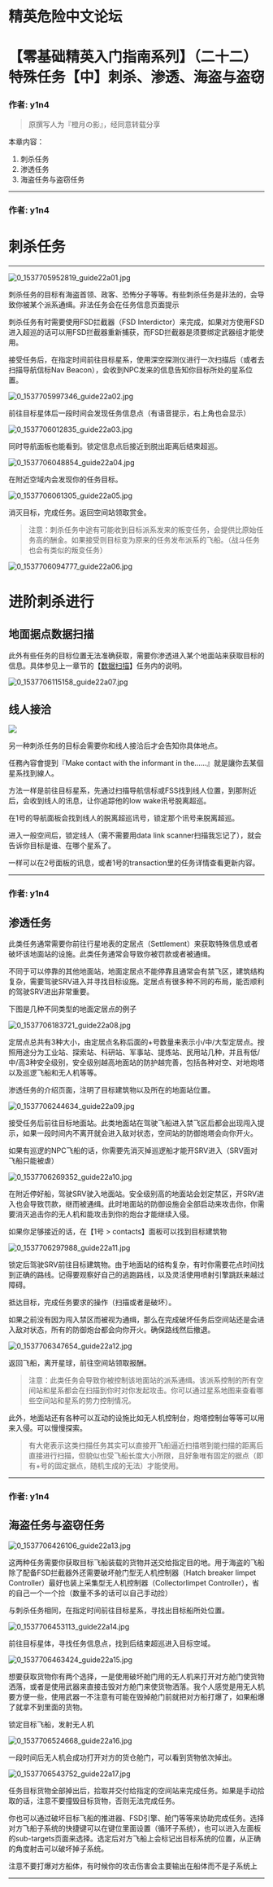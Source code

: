 




精英危险中文论坛
=========







 




# 【零基础精英入门指南系列】（二十二）特殊任务【中】刺杀、渗透、海盗与盗窃





### 作者: y1n4




> 原撰写人为『橙月の影』，经同意转载分享
> 
> 


本章内容：


1. 刺杀任务
2. 渗透任务
3. 海盗任务与盗窃任务






---



### 作者: y1n4



刺杀任务
====






---


![0_1537705952819_guide22a01.jpg](https://cdn.elitedanger.cn/FmXYoB08GFTkfPn166tVkwUhCDcO)


刺杀任务的目标有海盗首领、政客、恐怖分子等等。有些刺杀任务是非法的，会导致你被某个派系通缉。非法任务会在任务信息页面提示


刺杀任务有时需要使用FSD拦截器（FSD Interdictor）来完成，如果对方使用FSD进入超巡的话可以用FSD拦截器重新捕获，而FSD拦截器是须要绑定武器组才能使用。


接受任务后，在指定时间前往目标星系，使用深空探测仪进行一次扫描后（或者去扫描导航信标Nav Beacon），会收到NPC发来的信息告知你目标所处的星系位置。   

![0_1537705997346_guide22a02.jpg](https://cdn.elitedanger.cn/FhrhZiippgnhsaX06AQlrVMX9k8P)


前往目标星体后一段时间会发现任务信息点（有语音提示，右上角也会显示）   

![0_1537706012835_guide22a03.jpg](https://cdn.elitedanger.cn/FkDxf9vickUtJYmldJPbNBmrwEzB)


同时导航面板也能看到。锁定信息点后接近到脱出距离后结束超巡。   

![0_1537706048854_guide22a04.jpg](https://cdn.elitedanger.cn/FtCTOzG5TqcN34PUlvKB031pfBBM)


在附近空域内会发现你的任务目标。   

![0_1537706061305_guide22a05.jpg](https://cdn.elitedanger.cn/FvFdL4-InJYwh-cuot_0gX4-2MQM)


消灭目标，完成任务。返回空间站领取赏金。



> 注意：刺杀任务中途有可能收到目标派系发来的叛变任务，会提供比原始任务高的酬金。如果接受则目标变为原来的任务发布派系的飞船。（战斗任务也会有类似的叛变任务）
> 
> 


![0_1537706094777_guide22a06.jpg](https://cdn.elitedanger.cn/FjxAoxmwfUUvI0_1xK6kZfl-ETzF)


进阶刺杀进行
======


地面据点数据扫描
--------


此外有些任务的目标位置无法准确获取，需要你渗透进入某个地面站来获取目标的信息。具体参见上一章节的【[数据扫描](https://forum.elitedanger.cn/d/115)】任务内的说明。


![0_1537706115158_guide22a07.jpg](https://cdn.elitedanger.cn/Fj3_YiCB3bYQTK0X1gKvRpH4Ezhx)


线人接洽
----


![](https://qiniu.elitedanger.cn/assets/files/2020-11-26/1606360881-911901-d86003ce36d3d5394dbf18802d87e950342ab079.jpeg)


另一种刺杀任务的目标会需要你和线人接洽后才会告知你具体地点。  

任務內容會提到『Make contact with the informant in the……』就是讓你去某個星系找到線人。  

方法一样是前往目标星系，先通过扫描导航信标或FSS找到线人位置，到那附近后，会收到线人的讯息，让你追踪他的low wake讯号脱离超巡。  

在1号的导航面板会找到线人的脱离超巡讯号，锁定那个讯号来脱离超巡。  

进入一般空间后，锁定线人（需不需要用data link scanner扫描我忘记了），就会告诉你目标是谁、在哪个星系了。  

一样可以在2号面板的讯息，或者1号的transaction里的任务详情查看更新内容。






---



### 作者: y1n4



渗透任务
----


此类任务通常需要你前往行星地表的定居点（Settlement）来获取特殊信息或者破坏该地面站的设施。此类任务通常会导致你被罚款或者被通缉。   

不同于可以停靠的其他地面站，地面定居点不能停靠且通常会有禁飞区，建筑结构复杂，需要驾驶SRV进入并寻找目标设施。定居点有很多种不同的布局，能否顺利的驾驶SRV进出非常重要。   

下图是几种不同类型的地面定居点的例子   

![0_1537706183721_guide22a08.jpg](https://cdn.elitedanger.cn/Fj3p94v1S6ZEVPCSoWKSeN_uJKOR)


定居点总共有3种大小，由定居点名称后面的+号数量来表示小/中/大型定居点。按照用途分为工业站、探索站、科研站、军事站、提炼站、民用站几种，并且有低/中/高3种安全级别，安全级别越高地面站的防护越完善，包括各种对空、对地炮塔以及巡逻飞船和无人机等等。


渗透任务的介绍页面，注明了目标建筑物以及所在的地面站位置。   

![0_1537706244634_guide22a09.jpg](https://cdn.elitedanger.cn/FhZiejxLF5Cik356uXWCwgr9z35x)


接受任务后前往目标地面站。此类地面站在驾驶飞船进入禁飞区后都会出现闯入提示，如果一段时间内不离开就会进入敌对状态，空间站的防御炮塔会向你开火。   

如果有巡逻的NPC飞船的话，你需要先消灭掉巡逻船才能开SRV进入（SRV面对飞船只能被虐）   

![0_1537706269352_guide22a10.jpg](https://cdn.elitedanger.cn/FvXaaZn8W7Zqqmmmaks89WDAs5Q9)


在附近停好船，驾驶SRV驶入地面站。安全级别高的地面站会划定禁区，开SRV进入也会导致罚款，继而被通缉。此时地面站的防御设施会全部启动来攻击你，你需要消灭追击你的无人机和能攻击到你的炮台才能继续入侵。   

如果你足够接近的话，在【1号 > contacts】面板可以找到目标建筑物   

![0_1537706297988_guide22a11.jpg](https://cdn.elitedanger.cn/FoUlOmQSXspgmHFzlQpD2fwy-WMe)


锁定后驾驶SRV前往目标建筑物。由于地面站的结构复杂，有时你需要花点时间找到正确的路线。记得要观察好自己的逃跑路线，以及灵活使用喷射引擎跳跃来越过障碍。


抵达目标，完成任务要求的操作（扫描或者是破坏）。   

如果之前没有因为闯入禁区而被视为通缉，那么在完成破坏任务后空间站还是会进入敌对状态，所有的防御炮台都会向你开火。确保路线然后撤退。   

![0_1537706347654_guide22a12.jpg](https://cdn.elitedanger.cn/FsrA4CBCfC_E13dOUum0gBqyi5Hp)


返回飞船，离开星球，前往空间站领取报酬。



> 注意：此类任务会导致你被控制该地面站的派系通缉。该派系控制的所有空间站和星系都会在扫描到你时对你发起攻击。你可以通过星系地图来查看哪些空间站和星系的势力控制情况。
> 
> 


此外，地面站还有各种可以互动的设施比如无人机控制台，炮塔控制台等等可以用来入侵。可以慢慢探索。



> 有大佬表示这类扫描任务其实可以直接开飞船逼近扫描塔到能扫描的距离后直接进行扫描，但貌似也受飞船长度大小所限，且好象唯有固定的据点（即有+号的固定据点，随机生成的无法）才能使用。
> 
> 






---



### 作者: y1n4



海盗任务与盗窃任务
---------


![0_1537706426106_guide22a13.jpg](https://cdn.elitedanger.cn/FoYAMVML1NqG2Fh4ED4Y-4g0MBiO)


这两种任务需要你获取目标飞船装载的货物并送交给指定目的地。用于海盗的飞船除了配备FSD拦截器外还需要破坏舱门型无人机控制器（Hatch breaker limpet Controller）最好也装上采集型无人机控制器（Collectorlimpet Controller），省的自己一个一个捡（数量不多的话可以自己手动捡）


与刺杀任务相同，在指定时间前往目标星系，寻找出目标船所处位置。   
  

![0_1537706453113_guide22a14.jpg](https://cdn.elitedanger.cn/Fqz198j9AK2XdRgGXR3AB0oij9LE)


前往目标星体，寻找任务信息点，找到后结束超巡进入目标空域。   
  

![0_1537706463424_guide22a15.jpg](https://cdn.elitedanger.cn/FgSirwaNgm2SiUofEDJkMsft7aGg)


想要获取货物你有两个选择，一是使用破坏舱门用的无人机来打开对方舱门使货物洒落，或者是使用武器来直接击毁对方舱门来使货物洒落。我个人感觉是用无人机要方便一些，使用武器一不注意有可能在毁掉舱门前就把对方船打爆了，如果船爆了就拿不到里面的货物。   
  

锁定目标飞船，发射无人机


![0_1537706524668_guide22a16.jpg](https://cdn.elitedanger.cn/FiL8Xd763-1keOZ0EguFYS7uPHzM)


一段时间后无人机会成功打开对方的货仓舱门，可以看到货物依次掉出。


![0_1537706543752_guide22a17.jpg](https://cdn.elitedanger.cn/FiGTkDx6TwrIPytFdIG6lhmQwsbD)


任务目标货物全部掉出后，拾取并交付给指定的空间站来完成任务。如果是手动拾取的话，注意不要撞毁目标货物，否则无法完成任务。   
  

你也可以通过破坏目标飞船的推进器、FSD引擎、舱门等等来协助完成任务。选择对方飞船子系统的快捷键可以在键位里面设置（循环子系统），也可以进入左面板的sub-targets页面来选择。选定后对方飞船上会标记出目标系统的位置，从正确的角度射击可以破坏掉子系统。   
  

注意不要打爆对方船体，有时候你的攻击伤害会主要输出在船体而不是子系统上






---










